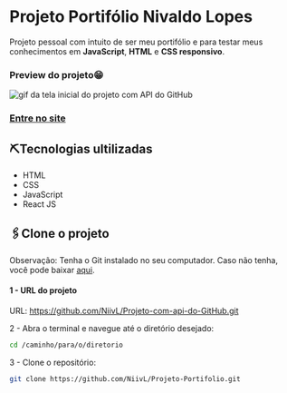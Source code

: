 # Projeto Portifólio Nivaldo Lopes

Projeto pessoal com intuito de ser meu portifólio e para testar meus conhecimentos em **JavaScript**, **HTML** e **CSS responsivo**.


### Preview do projeto😁
<img src="./src/images/Gif-Projeto-portifolio.gif" alt="gif da tela inicial do projeto com API do GitHub">

### [Entre no site](https://niivl.github.io/Projeto-Portifolio/)

## ⛏️Tecnologias ultilizadas
- HTML
- CSS
- JavaScript
- React JS


## 🖇️Clone o projeto
Observação: Tenha o Git instalado no seu computador. Caso não tenha, você pode baixar [aqui](https://git-scm.com/downloads).

#### 1 - URL do projeto
URL: https://github.com/NiivL/Projeto-com-api-do-GitHub.git

2 - Abra o terminal e navegue até o diretório desejado:
```bash
cd /caminho/para/o/diretorio
```
3 - Clone o repositório:
```bash
git clone https://github.com/NiivL/Projeto-Portifolio.git
```

